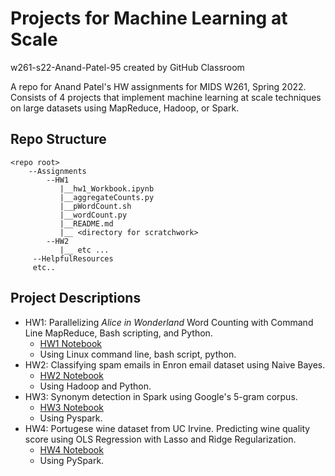 # Projects for Machine Learning at Scale
w261-s22-Anand-Patel-95 created by GitHub Classroom

A repo for Anand Patel's HW assignments for MIDS W261, Spring 2022. Consists of 4 projects that implement machine learning at scale techniques on large datasets using MapReduce, Hadoop, or Spark.

## Repo Structure

```
<repo root>
    --Assignments
        --HW1
           |__hw1_Workbook.ipynb
           |__aggregateCounts.py
           |__pWordCount.sh
           |__wordCount.py
           |__README.md
           |__ <directory for scratchwork>
        --HW2
           |__ etc ...
     --HelpfulResources
     etc..
   ```

## Project Descriptions
- HW1: Parallelizing *Alice in Wonderland* Word Counting with Command Line MapReduce, Bash scripting, and Python.
    - [HW1 Notebook](https://github.com/Anand-Patel-95/ML-at-Scale-Projects/blob/main/Assignments/HW1-work/hw1_Workbook.ipynb)
    - Using Linux command line, bash script, python.
- HW2: Classifying spam emails in Enron email dataset using Naive Bayes.
    - [HW2 Notebook](https://github.com/Anand-Patel-95/ML-at-Scale-Projects/blob/main/Assignments/HW2/hw2_workbook.ipynb)
    - Using Hadoop and Python.
- HW3: Synonym detection in Spark using Google's 5-gram corpus.
    - [HW3 Notebook](https://github.com/Anand-Patel-95/ML-at-Scale-Projects/blob/main/Assignments/HW3/docker/student/hw3_Workbook.ipynb)
    - Using Pyspark.
- HW4: Portugese wine dataset from UC Irvine. Predicting wine quality score using OLS Regression with Lasso and Ridge Regularization.
    - [HW4 Notebook](https://github.com/Anand-Patel-95/ML-at-Scale-Projects/blob/main/Assignments/HW4/docker/student/hw4_Workbook.ipynb)
    - Using PySpark.
